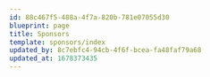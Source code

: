 ```yaml
---
id: 88c467f5-488a-4f7a-820b-781e07055d30
blueprint: page
title: Sponsors
template: sponsors/index
updated_by: 8c7ebfc4-94cb-4f6f-bcea-fa48faf79a68
updated_at: 1678373435
---
```

